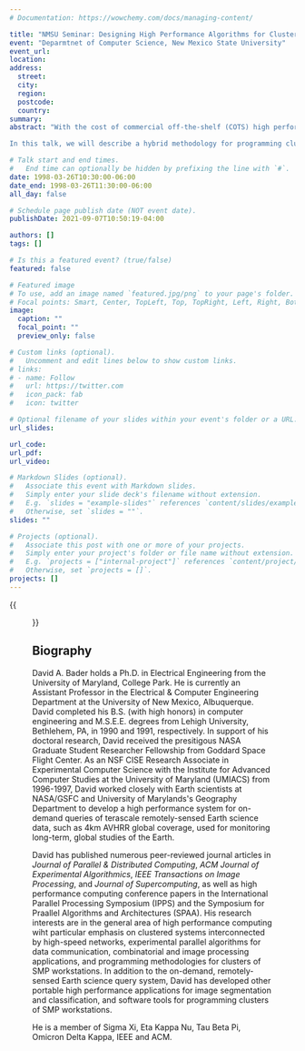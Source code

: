 ```yaml
---
# Documentation: https://wowchemy.com/docs/managing-content/

title: "NMSU Seminar: Designing High Performance Algorithms for Clusters of SMPs"
event: "Deparmtnet of Computer Science, New Mexico State University"
event_url:
location:
address:
  street:
  city:
  region:
  postcode:
  country:
summary:
abstract: "With the cost of commercial off-the-shelf (COTS) high performance interconnects falling and the respective performance of microprocessors increasing, workstation clusters have become an attractive computing platform offering potentially a superior cost effective performance. In recent years, we have seen the maturing of Symmetric Multiprocessors (SMPs) technology, and the heavy reliance upon SMPs as the work-intensive servers for client/server applications. There are already several examples of clusters of SMPs, such as clusters of DEC AlphaServer, SGI Origin, Sun Ultra HPC machines, and the IBM SP system with SMP 'High' nodes; moreover, the Department of Energy's Accelerated Strategic Computing Initiative (ASCI) program relies on the success of computational clusters such as Option White, a 512-node IBM SP-2 with 16-way SMP nodes. With the acceptance of message passing standards such as MPI, it has become easier to design portable parallel algorithms making use of these primitives. However, the focus of MPI is a standard for communicating between shared-nothing processors, and although MPI programs run on clusters of SMPs, this is not necessarily the optimal methodology for these platforms.

In this talk, we will describe a hybrid methodology for programming clusters of SMP nodes which aids in the design and implementation of efficient high performance parallel algorithms. We call this approach SIMPLE, referring to the joining of SMP and MPI-like message passing paradisms and the _simple_ programming approach. Our complexity model captures the performance of shared memory access on SMP nodes combined with message passing between the nodes. We illustrate the power of our methodology by presenting experimental results for sorting integers, two-dimensional fast Fourier transforms (FFT) and constraint-satisfied searching."

# Talk start and end times.
#   End time can optionally be hidden by prefixing the line with `#`.
date: 1998-03-26T10:30:00-06:00
date_end: 1998-03-26T11:30:00-06:00
all_day: false

# Schedule page publish date (NOT event date).
publishDate: 2021-09-07T10:50:19-04:00

authors: []
tags: []

# Is this a featured event? (true/false)
featured: false

# Featured image
# To use, add an image named `featured.jpg/png` to your page's folder. 
# Focal points: Smart, Center, TopLeft, Top, TopRight, Left, Right, BottomLeft, Bottom, BottomRight.
image:
  caption: ""
  focal_point: ""
  preview_only: false

# Custom links (optional).
#   Uncomment and edit lines below to show custom links.
# links:
# - name: Follow
#   url: https://twitter.com
#   icon_pack: fab
#   icon: twitter

# Optional filename of your slides within your event's folder or a URL.
url_slides:

url_code:
url_pdf:
url_video:

# Markdown Slides (optional).
#   Associate this event with Markdown slides.
#   Simply enter your slide deck's filename without extension.
#   E.g. `slides = "example-slides"` references `content/slides/example-slides.md`.
#   Otherwise, set `slides = ""`.
slides: ""

# Projects (optional).
#   Associate this post with one or more of your projects.
#   Simply enter your project's folder or file name without extension.
#   E.g. `projects = ["internal-project"]` references `content/project/deep-learning/index.md`.
#   Otherwise, set `projects = []`.
projects: []
---
```


{{<figure src="flyer.jpg">}}

## Biography ##

David A. Bader holds a Ph.D. in Electrical Engineering from the University of Maryland, College Park. He is currently an Assistant Professor in the Electrical & Computer Engineering Department at the University of New Mexico, Albuquerque. David completed his B.S. (with high honors) in computer engineering and M.S.E.E. degrees from Lehigh University, Bethlehem, PA, in 1990 and 1991, respectively. In support of his doctoral research, David received the presitigous NASA Graduate Student Researcher Fellowship from Goddard Space Flight Center. As an NSF CISE Research Associate in Experimental Computer Science with the Institute for Advanced Computer Studies at the University of Maryland (UMIACS) from 1996-1997, David worked closely with Earth scientists at NASA/GSFC and University of Marylands's Geography Department to develop a high performance system for on-demand queries of terascale remotely-sensed Earth science data, such as 4km AVHRR global coverage, used for monitoring long-term, global studies of the Earth.

David has published numerous peer-reviewed journal articles in *Journal of Parallel & Distributed Computing*, *ACM Journal of Experimental Algorithmics*, *IEEE Transactions on Image Processing*, and *Journal of Supercomputing*, as well as high performance computing conference papers in the International Parallel Processing Symposium (IPPS) and the Symposium for Praallel Algorithms and Architectures (SPAA). His research interests are in the general area of high performance computing wiht particular emphasis on clustered systems interconnected by high-speed networks, experimental parallel algorithms for data communication, combinatorial and image processing applications, and programming methodologies for clusters of SMP workstations. In addition to the on-demand, remotely-sensed Earth science query system, David has developed other portable high performance applications for image segmentation and classification, and software tools for programming clusters of SMP workstations.

He is a member of Sigma Xi, Eta Kappa Nu, Tau Beta Pi, Omicron Delta Kappa, IEEE and ACM.
